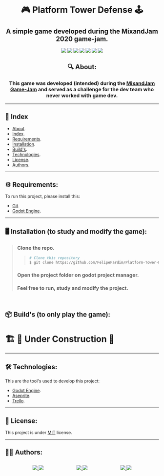 <h1 align="center">
    🎮 Platform Tower Defense 🕹️
</h1>

<div align="center">
    <h2>A simple game developed during the MixandJam 2020 game-jam.</h2>
</div>

<p align="center">
	<img src="https://img.shields.io/github/stars/FelipePardim/Platform-Tower-Defense" />
    <img src="https://img.shields.io/github/forks/FelipePardim/Platform-Tower-Defense" />
    <img src="https://img.shields.io/github/issues/FelipePardim/Platform-Tower-Defense" />
    <img src="https://img.shields.io/github/license/FelipePardim/Platform-Tower-Defense" />
    <img src="https://img.shields.io/github/repo-size/FelipePardim/Platform-Tower-Defense" />
    <img src="https://img.shields.io/github/contributors/FelipePardim/Platform-Tower-Defense" />
    <img src="https://img.shields.io/badge/godot-3.2.3-informational?logo=godot-engine" />
</p>
<div align="center">
    <h2 id="about">🔍 About:</h2>
    <h3>
        This game was developed (intended) during the 
        <a href="https://www.youtube.com/channel/UCLyVUwlB_Hahir_VsKkGPIA">MixandJam</a>
        <a href="https://itch.io/jam/mix-and-game-jam-2020">Game-Jam</a>
        and served as a challenge for the dev team who never worked with game dev.
    </h3>
</div>

 
---
<h2 id="index">📖 Index</h2>

- [About](#about).
- [Index](#index).
- [Requirements](#requirements).
- [Installation](#installation).
- [Build's](#builds).
- [Technologies](#technologies).
- [License](#license).
- [Authors](#authors).

---

<h2 id="requirements">
    ⚙️ Requirements:
</h2>

To run this project, please install this:

- [Git](https://git-scm.com).
- [Godot Engine](https://godotengine.org/).

---

<h2 id="installation">
    🖥️ Installation (to study and modify the game):
</h2>

> ### Clone the repo.
>>   ```bash
>>  # Clone this repository
>>  $ git clone https://github.com/FelipePardim/Platform-Tower-Defense
>>   ```
> ### Open the project folder on godot project manager.
>
> ### Feel free to run, study and modify the project.

<br>

<h2 id="builds">
    📦 Build's (to only play the game):
</h2>
<h1> 🏗️ 🚧 Under Construction 🚧 </h1>

<!-- This are the current build's: -->

<!-- - [Windows 10](https://github.com/FelipePardim/Platform-Tower-Defense/blob/main/Builds/). -->
<!-- - [Linux](https://github.com/FelipePardim/Platform-Tower-Defense/blob/main/Builds/). -->

---

<h2 id="technologies">
    🛠 Technologies:
</h2>

This are the tool's used to develop this project:

- [Godot Engine](https://godotengine.org/).
- [Aseprite](https://www.aseprite.org/).
- [Trello](https://trello.com/).

---

<h2 id="license">
    📝 License:
</h2>

This project is under [MIT](https://github.com/FelipePardim/Platform-Tower-Defense/blob/main/LICENSE.md) license.

---

<h2 id="authors">
    👨‍💻 Authors:
</h2>
<div style="
    justify-content: space-between; 
    display: flex; 
    margin-left: 90px;
    margin-right: 90px;
    margin-top: 30px"
>
    <div>    
        <a href="https://github.com/FelipePardim" margin="10px">
            <img src="https://img.shields.io/badge/GitHub-FelipePardim-6f42c1?logo=github"/>
        </a>
        <a alt="Felipe Pardim" href="https://www.linkedin.com/in/felipe-pardim">
            <img src="https://img.shields.io/badge/LinkedIn-Felipe%20Pardim-blue?logo=linkedin"/>
        </a>
    </div>
    <div>
        <a href="https://github.com/Ltrizzini">
            <img src="https://img.shields.io/badge/GitHub-Ltrizzini-6f42c1?logo=github"/>
        </a>
        <a href="https://www.linkedin.com/in/lucas-trizzini-b8a127150/">
            <img src="https://img.shields.io/badge/LinkedIn-Lucas%20Trizzini-blue?logo=linkedin"/>
        </a>
    </div>
    <div>
        <a href="https://github.com/LuisDutra">
            <img src="https://img.shields.io/badge/GitHub-LuisDutra-6f42c1?logo=github"/>
        </a>
        <a href="https://www.linkedin.com/mwlite/in/luisviniciusdutra">
            <img src="https://img.shields.io/badge/LinkedIn-Luis%20Dutra-blue?logo=linkedin"/>
        </a>
    </div>
</div>